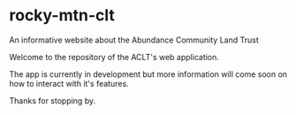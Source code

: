 # rocky-mtn-clt
An informative website about the Abundance Community Land Trust

Welcome to the repository of the ACLT's web application. 

The app is currently in development but more information will come soon on how to interact with it's features. 

Thanks for stopping by.

